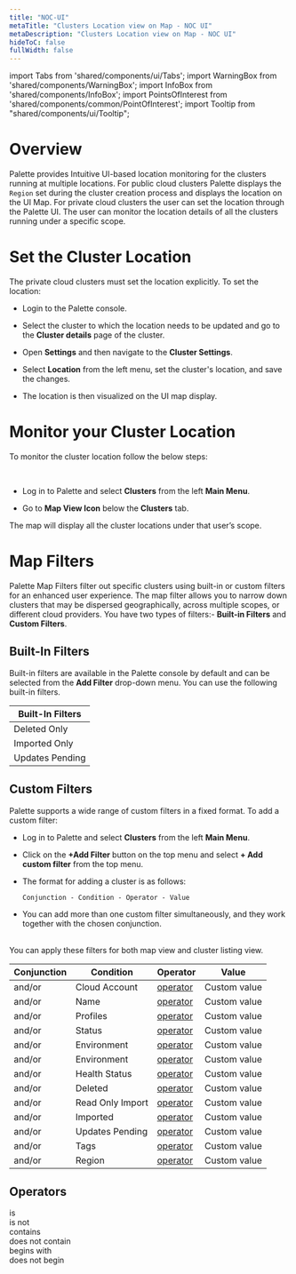 ```yaml
---
title: "NOC-UI"
metaTitle: "Clusters Location view on Map - NOC UI"
metaDescription: "Clusters Location view on Map - NOC UI"
hideToC: false
fullWidth: false
---
```


import Tabs from 'shared/components/ui/Tabs';
import WarningBox from 'shared/components/WarningBox';
import InfoBox from 'shared/components/InfoBox';
import PointsOfInterest from 'shared/components/common/PointOfInterest';
import Tooltip from "shared/components/ui/Tooltip";


# Overview

Palette provides Intuitive UI-based location monitoring for the clusters running at multiple locations. For public cloud clusters Palette displays the `Region` set during the cluster creation process and displays the location on the UI Map. For private cloud clusters the user can set the location through the Palette UI. The user can monitor the location details of all the clusters running under a specific scope. 

# Set the Cluster Location

The private cloud clusters must set the location explicitly. To set the location:
<br />

* Login to the Palette console.


* Select the cluster to which the location needs to be updated and go to the **Cluster details** page of the cluster.


* Open **Settings** and then navigate to the **Cluster Settings**.


* Select **Location** from the left menu, set the cluster's location, and save the changes.


* The location is then visualized on the UI map display.


# Monitor your Cluster Location


To monitor the cluster location follow the below steps:

<br />

* Log in to Palette and select **Clusters** from the left **Main Menu**.


* Go to **Map View Icon** below the **Clusters** tab.


The map will display all the cluster locations under that user’s scope. 

# Map Filters

Palette Map Filters filter out specific clusters using built-in or custom filters for an enhanced user experience. The map filter allows you to narrow down clusters that may be dispersed geographically, across multiple scopes, or different cloud providers. You have two types of filters:- **Built-in Filters** and **Custom Filters**.

## Built-In Filters

Built-in filters are available in the Palette console by default and can be selected from the **Add Filter** drop-down menu. You can use the following built-in filters.


|**Built-In Filters** |
|---------------------|
|Deleted Only|
|Imported Only|
|Updates Pending|


## Custom Filters

Palette supports a wide range of custom filters in a fixed format. To add a custom filter:
<br />

* Log in to Palette and select **Clusters** from the left **Main Menu**.


* Click on the **+Add Filter** button on the top menu and select **+ Add custom filter** from the top menu.


* The format for adding a cluster is as follows:

  `Conjunction - Condition - Operator - Value`


* You can add more than one custom filter simultaneously, and they work together with the chosen conjunction.

<br />
<InfoBox>
You can apply these filters for both map view and cluster listing view.
</InfoBox>

|Conjunction| Condition |Operator|Value
|--|--|--|---|
|and/or|Cloud Account|[operator](/clusters/cluster-management/noc-ui#operators) |Custom value |
|and/or|Name|[operator](/clusters/cluster-management/noc-ui#operators) | Custom value|
|and/or|Profiles|[operator](/clusters/cluster-management/noc-ui#operators) |Custom value |
|and/or|Status|[operator](/clusters/cluster-management/noc-ui#operators) |Custom value|
|and/or|Environment|[operator](/clusters/cluster-management/noc-ui#operators) |Custom value|
|and/or|Environment|[operator](/clusters/cluster-management/noc-ui#operators) |Custom value|
|and/or|Health Status|[operator](/clusters/cluster-management/noc-ui#operators) |Custom value|
|and/or|Deleted|[operator](/clusters/cluster-management/noc-ui#operators) |Custom value|
|and/or|Read Only Import| [operator](/clusters/cluster-management/noc-ui#operators)|Custom value|
|and/or|Imported|[operator](/clusters/cluster-management/noc-ui#operators) |Custom value|
|and/or|Updates Pending|[operator](/clusters/cluster-management/noc-ui#operators) |Custom value|
|and/or|Tags|[operator](/clusters/cluster-management/noc-ui#operators) |Custom value|
|and/or|Region| [operator](/clusters/cluster-management/noc-ui#operators)|Custom value|


## Operators
is <br />
is not  <br />
contains  <br />
does not contain  <br />
begins with  <br />
does not begin  <br /> 


